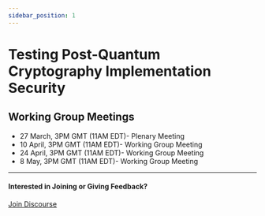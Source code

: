 ```yaml
---
sidebar_position: 1
---
```


# Testing Post-Quantum Cryptography Implementation Security
## Working Group Meetings

* 27 March, 3PM GMT (11AM EDT)- Plenary Meeting
* 10 April, 3PM GMT (11AM EDT)- Working Group Meeting
* 24 April, 3PM GMT (11AM EDT)- Working Group Meeting
* 8 May, 3PM GMT (11AM EDT)- Working Group Meeting

---
#### Interested in Joining or Giving Feedback?

<div style={{ display: "flex", gap: "10px", marginTop: "10px", alignItems: "center", justifyContent: "left" }}>
  <a href="https://discourse.optimist-ose.org/"
     style={{
       display: "grid",
       placeItems: "center",
       padding: "8px 24px 16px", // Adjusted padding: top 8px, right/left 24px, bottom 16px
       background: "#0070f3",
       color: "white",
       textDecoration: "none",
       borderRadius: "8px",
       fontSize: "16px",
       fontWeight: "600",
       minWidth: "150px",
       height: "48px",
     }}>
    Join Discourse
  </a>
</div>

